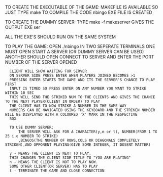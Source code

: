 TO CREATE THE EXECUTABLE OF THE GAME:
  MAKEFILE IS AVAILABLE SO JUST TYPE make TO COMPILE THE CODE
  nbingo EXE FILE IS CREATED
  
  TO CREATE THE DUMMY SERVER:
    TYPE make -f makeserver
    GIVES THE OUTPUT EXE ser
    
  ALL THE EXE'S SHOULD RUN ON THE SAME SYSTEM
  
  TO PLAY THE GAME:
      OPEN ./nbingo IN TWO SEPERATE TERMINALS
      ONE MUST OPEN START A SERVER
      (OR DUMMY SERVER CAN BE USED)
      ANOTHER SHOULD OPEN CONNECT TO SERVER AND ENTER THE PORT NUMBER OF THE SERVER OPENED
      
      CLIENT WILL SHOW WAITING FOR SERVER
      ON SERVER SIDE PRESS ENTER WHEN PLAYERS JOINED BECOMES >1
      PRESSING ENTER STARTS THE GAME AND ITS THE SERVER'S CHANCE TO PLAY FIRST
      INPUT IS TIMED SO PRESS ENTER ON ANY NUMBER YOU WANT TO STRIKE WITHIN 10 SEC
      THIS WILL SEND THE STRIKED NUM TO THE CLIENTS AND GIVES THE CHANCE TO THE NEXT PLAYER(CLIENT IN ORDER) TO PLAY
      THE CLIENT HAS TO NOW STRIKE A NUMBER IN THE SAME WAY
      NUMBERS CAN BE NAVIGATED USING THE KEYBOARD AND THE STRIKEN NUMBER WILL BE DISPLAYED WITH A COLOURED 'X' MARK IN THE RESPECTIVE
      BOX
      
      TO USE DUMMY SERVER:
          THE SERVER WILL ASK FOR A CHARACTER(y,n or t), NUMBER(FROM 1 TO 25 i.e NUMBER TO STRIKE)
          ,BINGOS(THE NUMBER OF ROWS,COLS OR DIAGONALS COMPLETELY STRIKEN),AND OPPONENT PLAYING(GIVE SOME INTEGER, IT DOSENT MATTER)
          
      y - MEANS THE CLIENT IS NEXT TO PLAY.
      THIS CHANGES THE CLIENT SIDE TITLE TO "YOU ARE PLAYING"
      n - MEANS THE CLIENT IS NOT TO PLAY NOW.
      SOME OTHER CLIENT(OR SERVER) HAS TO PLAY
      t - TERMINATE THE GAME AND CLOSE CONNECTION 
      
      
      
